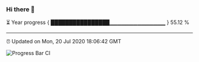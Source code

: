 ### Hi there 👋

⏳ Year progress { ████████████████▁▁▁▁▁▁▁▁▁▁▁▁▁▁ } 55.12 %

---

⏰ Updated on Mon, 20 Jul 2020 18:06:42 GMT

![Progress Bar CI](https://github.com/liununu/liununu/workflows/Progress%20Bar%20CI/badge.svg)
